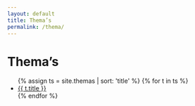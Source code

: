 ```yaml
---
layout: default
title: Thema’s
permalink: /thema/
---
```

# Thema’s

<ul>
{% assign ts = site.themas | sort: 'title' %}
{% for t in ts %}
  <li><a href="{{ t.url | relative_url }}">{{ t.title }}</a></li>
{% endfor %}
</ul>
